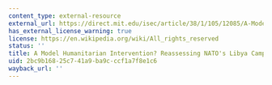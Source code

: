 ```yaml
---
content_type: external-resource
external_url: https://direct.mit.edu/isec/article/38/1/105/12085/A-Model-Humanitarian-Intervention-Reassessing-NATO
has_external_license_warning: true
license: https://en.wikipedia.org/wiki/All_rights_reserved
status: ''
title: A Model Humanitarian Intervention? Reassessing NATO's Libya Campaign
uid: 2bc9b168-25c7-41a9-ba9c-ccf1a7f8e1c6
wayback_url: ''
---
```

